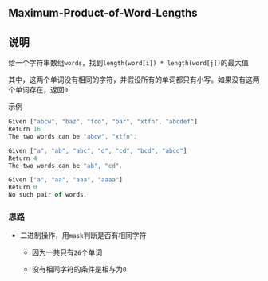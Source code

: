 ## Maximum-Product-of-Word-Lengths

## 说明

给一个字符串数组`words`，找到`length(word[i]) * length(word[j])`的最大值

其中，这两个单词没有相同的字符，并假设所有的单词都只有小写。如果没有这两个单词存在，返回`0`

示例

```js
Given ["abcw", "baz", "foo", "bar", "xtfn", "abcdef"]
Return 16
The two words can be "abcw", "xtfn".
```

```js
Given ["a", "ab", "abc", "d", "cd", "bcd", "abcd"]
Return 4
The two words can be "ab", "cd".
```

```js
Given ["a", "aa", "aaa", "aaaa"]
Return 0
No such pair of words.
```

### 思路

- 二进制操作，用`mask`判断是否有相同字符

    - 因为一共只有`26`个单词
    
    - 没有相同字符的条件是相与为`0`